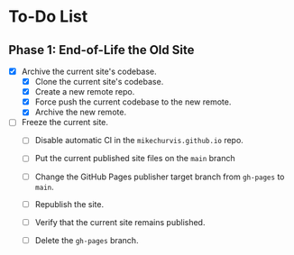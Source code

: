 # To-Do List

## Phase 1: End-of-Life the Old Site

- [x] Archive the current site's codebase.
  - [x] Clone the current site's codebase.
  - [x] Create a new remote repo.
  - [x] Force push the current codebase to the new remote.
  - [x] Archive the new remote.
- [ ] Freeze the current site.
  - [ ] Disable automatic CI in the `mikechurvis.github.io` repo.
  - [ ] Put the current published site files on the `main` branch
  - [ ] Change the GitHub Pages publisher target branch from `gh-pages` to `main`. 
  - [ ] Republish the site.
  - [ ] Verify that the current site remains published.
  - [ ] Delete the `gh-pages` branch.

